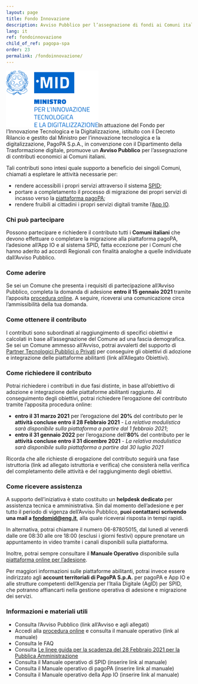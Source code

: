 ```yaml
---
layout: page
title: Fondo Innovazione
description: Avviso Pubblico per l’assegnazione di fondi ai Comuni italiani per promuovere la diffusione delle piattaforme abilitanti Spid, pagoPA, e App IO.
lang: it
ref: fondoinnovazione
child_of_ref: pagopa-spa
order: 23
permalink: /fondoinnovazione/
---
```


<img src="/assets/images/logo-mid.png" class="float-right img-fluid m-2" title="MID">In attuazione del Fondo per l’Innovazione Tecnologica e la Digitalizzazione, istituito con il Decreto Rilancio e gestito dal Ministro per l’innovazione tecnologica e la digitalizzazione, PagoPA S.p.A., in convenzione con il Dipartimento della Trasformazione digitale, promuove un **Avviso Pubblico** per l’assegnazione di contributi economici ai Comuni italiani.

Tali contributi sono intesi quale supporto a beneficio dei singoli Comuni, chiamati a espletare le attività necessarie per:

- rendere accessibili i propri servizi attraverso il sistema [SPID](https://www.spid.gov.it/);
- portare a completamento il processo di migrazione dei propri servizi di incasso verso la [piattaforma pagoPA](https://www.pagopa.gov.it/);
- rendere fruibili ai cittadini i propri servizi digitali tramite l’[App IO](https://io.italia.it).

### Chi può partecipare

Possono partecipare e richiedere il contributo tutti i **Comuni italiani** che devono effettuare o completare la migrazione alla piattaforma pagoPA, l’adesione all’App IO e al sistema SPID, fatta eccezione per i Comuni che hanno aderito ad accordi Regionali con finalità analoghe a quelle individuate dall’Avviso Pubblico.

### Come aderire

Se sei un Comune che presenta i requisiti di partecipazione all’Avviso Pubblico, completa la domanda di adesione **entro il 15 gennaio 2021** tramite l’apposita [procedura online](https://fondoinnovazione.pagopa.it/). A seguire, riceverai una comunicazione circa l’ammissibilità della tua domanda.

### Come ottenere il contributo

I contributi sono subordinati al raggiungimento di specifici obiettivi e calcolati in base all’assegnazione del Comune ad una fascia demografica. Se sei un Comune ammesso all’Avviso, potrai avvalerti del supporto di [Partner Tecnologici Pubblici o Privati](/it/pubbliche-amministrazioni/partner-intermediari/) per conseguire gli obiettivi di adozione e integrazione delle piattaforme abilitanti (link all’Allegato Obiettivi).

### Come richiedere il contributo

Potrai richiedere i contributi in due fasi distinte, in base all’obiettivo di adozione e integrazione delle piattaforme abilitanti raggiunto. Al conseguimento degli obiettivi, potrai richiedere l’erogazione del contributo tramite l’apposita procedura online:

- **entro il 31 marzo 2021** per l’erogazione del **20%** del contributo per le **attività concluse entro il 28 Febbraio 2021** _- La relativa modulistica sarà disponibile sulla piattaforma a partire dal 1 febbraio 2021_;
- **entro il 31 gennaio 2022** per l’erogazione dell’**80%** del contributo per le **attività concluse entro il 31 dicembre 2021** _- La relativa modulistica sarà disponibile sulla piattaforma a partire dal 30 luglio 2021_

Ricorda che alle richieste di erogazione del contributo seguirà una fase istruttoria (link ad allegato istruttoria e verifica) che consisterà nella verifica del completamento delle attività e del raggiungimento degli obiettivi.

### Come ricevere assistenza

A supporto dell’iniziativa è stato costituito un **helpdesk dedicato** per assistenza tecnica e amministrativa. Sin dal momento dell’adesione e per tutto il periodo di vigenza dell’Avviso Pubblico, **puoi contattarci scrivendo una mail a fondomid@eng.it**, alla quale riceverai risposta in tempi rapidi.

In alternativa, potrai chiamare il numero 06-87805015, dal lunedì al venerdì dalle ore 08:30 alle ore 18:00 (esclusi i giorni festivi) oppure prenotare un appuntamento in video tramite i canali disponibili sulla piattaforma.

Inoltre, potrai sempre consultare il **Manuale Operativo** disponibile sulla [piattaforma online per l’adesione](https://fondoinnovazione.pagopa.it/).

Per maggiori informazioni sulle piattaforme abilitanti, potrai invece essere indirizzato agli **account territoriali di PagoPA S.p.A.** per pagoPA e App IO e alle strutture competenti dell’Agenzia per l’Italia Digitale (AgID) per SPID, che potranno affiancarti nella gestione operativa di adesione e migrazione dei servizi.

### Informazioni e materiali utili

- Consulta l’Avviso Pubblico (link all’Avviso e agli allegati)
- Accedi alla [procedura online](https://fondoinnovazione.pagopa.it/) e consulta il manuale operativo (link al manuale)
- Consulta le FAQ
- Consulta [Le linee guida per la scadenza del 28 Febbraio 2021 per la Pubblica Amministrazione](https://innovazione.gov.it/it/linee-guida-decreto-semplificazione/)
- Consulta il Manuale operativo di SPID (inserire link al manuale)
- Consulta il Manuale operativo di pagoPA (inserire link al manuale)
- Consulta il Manuale operativo della App IO (inserire link al manuale)
